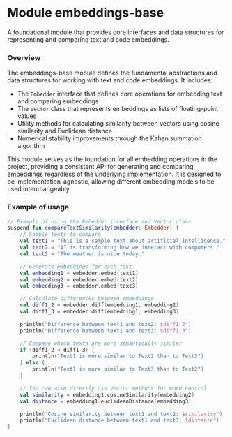 # Module embeddings-base

A foundational module that provides core interfaces and data structures for representing and comparing text and code embeddings.

### Overview

The embeddings-base module defines the fundamental abstractions and data structures for working with text and code embeddings. It includes:

- The `Embedder` interface that defines core operations for embedding text and comparing embeddings
- The `Vector` class that represents embeddings as lists of floating-point values
- Utility methods for calculating similarity between vectors using cosine similarity and Euclidean distance
- Numerical stability improvements through the Kahan summation algorithm

This module serves as the foundation for all embedding operations in the project, providing a consistent API for generating and comparing embeddings regardless of the underlying implementation. It is designed to be implementation-agnostic, allowing different embedding models to be used interchangeably.

### Example of usage

```kotlin
// Example of using the Embedder interface and Vector class
suspend fun compareTextSimilarity(embedder: Embedder) {
    // Sample texts to compare
    val text1 = "This is a sample text about artificial intelligence."
    val text2 = "AI is transforming how we interact with computers."
    val text3 = "The weather is nice today."

    // Generate embeddings for each text
    val embedding1 = embedder.embed(text1)
    val embedding2 = embedder.embed(text2)
    val embedding3 = embedder.embed(text3)

    // Calculate differences between embeddings
    val diff1_2 = embedder.diff(embedding1, embedding2)
    val diff1_3 = embedder.diff(embedding1, embedding3)

    println("Difference between text1 and text2: $diff1_2")
    println("Difference between text1 and text3: $diff1_3")

    // Compare which texts are more semantically similar
    if (diff1_2 < diff1_3) {
        println("Text1 is more similar to Text2 than to Text3")
    } else {
        println("Text1 is more similar to Text3 than to Text2")
    }

    // You can also directly use Vector methods for more control
    val similarity = embedding1.cosineSimilarity(embedding2)
    val distance = embedding1.euclideanDistance(embedding3)

    println("Cosine similarity between text1 and text2: $similarity")
    println("Euclidean distance between text1 and text3: $distance")
}
```

